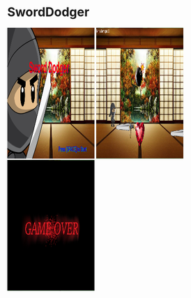 # SwordDodger

<img src = "https://github.com/ahu4289/SwordDodger/blob/master/Screenshots/intro.png" width = "200" height = "300"> 
<img src = "https://github.com/ahu4289/SwordDodger/blob/master/Screenshots/all.png" width = "200" height = "300"> 
<img src = "https://github.com/ahu4289/SwordDodger/blob/master/Screenshots/gameover.png" width = "200" height = "300"> 
